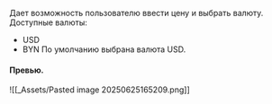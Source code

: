 Дает возможность пользователю ввести цену и выбрать валюту.
Доступные валюты:
- USD
- BYN
По умолчанию выбрана валюта USD.

#### Превью.
![[_Assets/Pasted image 20250625165209.png]]